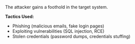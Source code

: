 The attacker gains a foothold in the target system.

**Tactics Used:**
- Phishing (malicious emails, fake login pages)
- Exploiting vulnerabilities (SQL injection, RCE)
- Stolen credentials (password dumps, credentials stuffing)